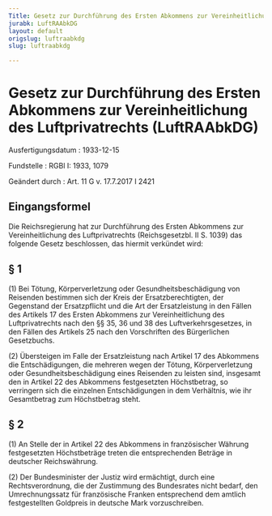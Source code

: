 ```yaml
---
Title: Gesetz zur Durchführung des Ersten Abkommens zur Vereinheitlichung des Luftprivatrechts
jurabk: LuftRAAbkDG
layout: default
origslug: luftraabkdg
slug: luftraabkdg

---
```


# Gesetz zur Durchführung des Ersten Abkommens zur Vereinheitlichung des Luftprivatrechts (LuftRAAbkDG)

Ausfertigungsdatum
:   1933-12-15

Fundstelle
:   RGBl I: 1933, 1079

Geändert durch
:   Art. 11 G v. 17.7.2017 I 2421



## Eingangsformel

Die Reichsregierung hat zur Durchführung des Ersten Abkommens zur
Vereinheitlichung des Luftprivatrechts (Reichsgesetzbl. II S. 1039)
das folgende Gesetz beschlossen, das hiermit verkündet wird:


## § 1

(1) Bei Tötung, Körperverletzung oder Gesundheitsbeschädigung von
Reisenden bestimmen sich der Kreis der Ersatzberechtigten, der
Gegenstand der Ersatzpflicht und die Art der Ersatzleistung in den
Fällen des Artikels 17 des Ersten Abkommens zur Vereinheitlichung des
Luftprivatrechts nach den §§ 35, 36 und 38 des Luftverkehrsgesetzes,
in den Fällen des Artikels 25 nach den Vorschriften des Bürgerlichen
Gesetzbuchs.

(2) Übersteigen im Falle der Ersatzleistung nach Artikel 17 des
Abkommens die Entschädigungen, die mehreren wegen der Tötung,
Körperverletzung oder Gesundheitsbeschädigung eines Reisenden zu
leisten sind, insgesamt den in Artikel 22 des Abkommens festgesetzten
Höchstbetrag, so verringern sich die einzelnen Entschädigungen in dem
Verhältnis, wie ihr Gesamtbetrag zum Höchstbetrag steht.


## § 2

(1) An Stelle der in Artikel 22 des Abkommens in französischer Währung
festgesetzten Höchstbeträge treten die entsprechenden Beträge in
deutscher
Reichswährung.

(2) Der Bundesminister der Justiz wird ermächtigt, durch eine
Rechtsverordnung, die der Zustimmung des Bundesrates nicht bedarf, den
Umrechnungssatz für französische Franken entsprechend dem amtlich
festgestellten Goldpreis in deutsche Mark vorzuschreiben.

